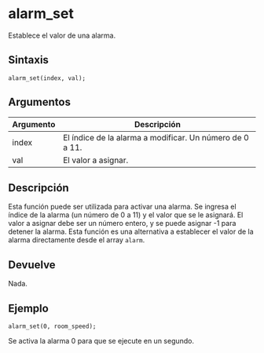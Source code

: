# alarm_set

Establece el valor de una alarma.

## Sintaxis

  
```gml  
alarm_set(index, val);  
```  

## Argumentos

Argumento|Descripción|  
---|---|  
index|El índice de la alarma a modificar. Un número de 0 a 11.|  
val|El valor a asignar.|  

## Descripción

Esta función puede ser utilizada para activar una alarma. Se ingresa el índice de la alarma (un número de 0 a 11) y el valor que se le asignará. El valor a asignar debe ser un número entero, y se puede asignar -1 para detener la alarma. Esta función es una alternativa a establecer el valor de la alarma directamente desde el array `alarm`.

## Devuelve

Nada.

## Ejemplo

  
```gml  
alarm_set(0, room_speed);  
```  
Se activa la alarma 0 para que se ejecute en un segundo.